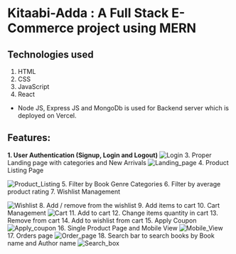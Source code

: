 # Kitaabi-Adda : A Full Stack E-Commerce project using MERN
## Technologies used
1. HTML
2. CSS
3. JavaScript
4. React
* Node JS, Express JS and MongoDb is used for Backend server which is deployed on Vercel.

## Features:
<b>1. User Authentication (Signup, Login and Logout)</b>
![Login](https://user-images.githubusercontent.com/104415277/222165119-1fec86d0-cf1c-4190-b50f-179b1115cd0f.png)
3. Proper Landing page with categories and New Arrivals
![Landing_page](https://user-images.githubusercontent.com/104415277/222169027-fd899377-2630-4bd0-afde-5baa10b197d7.png)
4. Product Listing Page

![Product_Listing](https://user-images.githubusercontent.com/104415277/222169094-7f23c85d-a61f-451f-9757-776badfb647d.png)
5. Filter by Book Genre Categories
6. Filter by average product rating
7. Wishlist Management

![Wishlist](https://user-images.githubusercontent.com/104415277/222169129-b7cf2592-da38-416b-b79e-49fdd012d42a.png)
8. Add / remove from the wishlist
9. Add items to cart
10. Cart Management
![Cart](https://user-images.githubusercontent.com/104415277/222169014-dce64dfa-9899-4999-bf91-cb4616b39efa.png)
11. Add to cart
12. Change items quantity in cart
13. Remove from cart
14. Add to wishlist from cart
15. Apply Coupon
![Apply_coupon](https://user-images.githubusercontent.com/104415277/222168992-e670125c-ef65-45de-9096-88a9852579ab.png)
16. Single Product Page and Mobile View
![Mobile_View](https://user-images.githubusercontent.com/104415277/222169077-5d2274ad-22fe-4f16-ac50-e8a4f12c6e29.png)
17. Orders page
![Order_page](https://user-images.githubusercontent.com/104415277/222169092-3de41fb0-2edf-4b9e-945b-9ec781c62e4e.png)
18. Search bar to search books by Book name and Author name
![Search_box](https://user-images.githubusercontent.com/104415277/222169110-dc6697d1-eef7-41f6-b9e7-7512941a2428.png)
